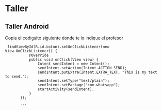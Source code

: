 # Taller
## Taller Android
 Copia el codiguito siguiente donde te lo indique el profesor
 
 ```
  findViewById(R.id.boton).setOnClickListener(new View.OnClickListener() {
            @Override
            public void onClick(View view) {
                Intent sendIntent = new Intent();
                sendIntent.setAction(Intent.ACTION_SEND);
                sendIntent.putExtra(Intent.EXTRA_TEXT, "This is my text to send.");
                sendIntent.setType("text/plain");
                sendIntent.setPackage("com.whatsapp");
                startActivity(sendIntent);
            }
        });
        
        ```

